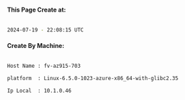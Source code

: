 
   
#### This Page Create at:

```bash

2024-07-19 - 22:08:15 UTC

```

#### Create By Machine:

```bash

Host Name : fv-az915-703

platform  : Linux-6.5.0-1023-azure-x86_64-with-glibc2.35

Ip Local  : 10.1.0.46

```

